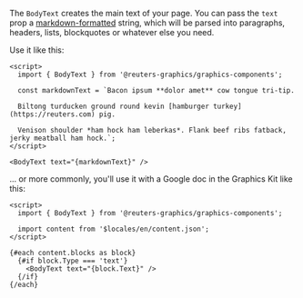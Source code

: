 The `BodyText` creates the main text of your page. You can pass the `text` prop a [markdown-formatted](https://github.com/adam-p/markdown-here/wiki/Markdown-Cheatsheet) string, which will be parsed into paragraphs, headers, lists, blockquotes or whatever else you need.

Use it like this:

```svelte
<script>
  import { BodyText } from '@reuters-graphics/graphics-components';

  const markdownText = `Bacon ipsum **dolor amet** cow tongue tri-tip.
  
  Biltong turducken ground round kevin [hamburger turkey](https://reuters.com) pig.
  
  Venison shoulder *ham hock ham leberkas*. Flank beef ribs fatback, jerky meatball ham hock.`;
</script>

<BodyText text="{markdownText}" />
```

... or more commonly, you'll use it with a Google doc in the Graphics Kit like this:

```svelte
<script>
  import { BodyText } from '@reuters-graphics/graphics-components';

  import content from '$locales/en/content.json';
</script>

{#each content.blocks as block}
  {#if block.Type === 'text'}
    <BodyText text="{block.Text}" />
  {/if}
{/each}
```
